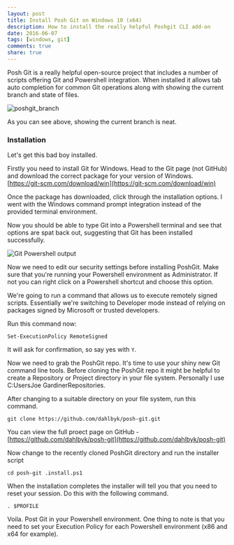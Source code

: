 ```yaml
---
layout: post
title: Install Posh Git on Windows 10 (x64)
description: How to install the really helpful Poshgit CLI add-on
date: 2016-06-07
tags: [windows, git]
comments: true
share: true
---
```


Posh Git is a really helpful open-source project that includes a number of scripts offering Git and Powershell integration. When installed it allows tab auto completion for common Git operations along with showing the current branch and state of files.




![poshgit_branch](http://images.grdnr.io/2016/Posh+Git+PS.PNG)





As you can see above, showing the current branch is neat.





### Installation





Let's get this bad boy installed.





Firstly you need to install Git for Windows. Head to the Git page (not GitHub) and download the correct package for your version of Windows. [https://git-scm.com/download/win](https://git-scm.com/download/win)





Once the package has downloaded, click through the installation options. I went with the Windows command prompt integration instead of the provided terminal environment.





Now you should be able to type Git into a Powershell terminal and see that options are spat back out, suggesting that Git has been installed successfully.





![Git Powershell output](http://images.grdnr.io/2016/git-output.PNG)





Now we need to edit our security settings before installing PoshGit. Make sure that you're running your Powershell environment as Administrator. If not you can right click on a Powershell shortcut and choose this option.





We're going to run a command that allows us to execute remotely signed scripts. Essentially we're switching to Developer mode instead of relying on packages signed by Microsoft or trusted developers.





Run this command now:





`Set-ExecutionPolicy RemoteSigned`





It will ask for confirmation, so say yes with `Y`.





Now we need to grab the PoshGit repo. It's time to use your shiny new Git command line tools. Before cloning the PoshGit repo it might be helpful to create a Repository or Project directory in your file system. Personally I use C:UsersJoe GardinerRepositories.





After changing to a suitable directory on your file system, run this command.





`git clone https://github.com/dahlbyk/posh-git.git`





You can view the full proect page on GitHub - [https://github.com/dahlbyk/posh-git](https://github.com/dahlbyk/posh-git)





Now change to the recently cloned PoshGit directory and run the installer script





`cd posh-git
.install.ps1`





When the installation completes the installer will tell you that you need to reset your session. Do this with the following command.





`. $PROFILE`





Voila. Post Git in your Powershell environment. One thing to note is that you need to set your Execution Policy for each Powershell environment (x86 and x64 for example).
